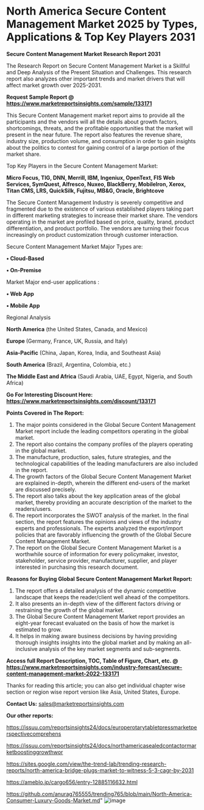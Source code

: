 # North America Secure Content Management Market 2025 by Types, Applications & Top Key Players 2031

<strong>Secure Content Management Market Research Report 2031</strong>

The Research Report on Secure Content Management Market is a Skillful and Deep Analysis of the Present Situation and Challenges. This research report also analyzes other important trends and market drivers that will affect market growth over 2025-2031.

<strong>Request Sample Report @ <a href=https://www.marketreportsinsights.com/sample/133171>https://www.marketreportsinsights.com/sample/133171</a></strong>

This Secure Content Management market report aims to provide all the participants and the vendors will all the details about growth factors, shortcomings, threats, and the profitable opportunities that the market will present in the near future. The report also features the revenue share, industry size, production volume, and consumption in order to gain insights about the politics to contest for gaining control of a large portion of the market share.

Top Key Players in the Secure Content Management Market:

<strong>Micro Focus, TIG, DNN, Merrill, IBM, Ingeniux, OpenText, FIS Web Services, SymQuest, Alfresco, Nuxeo, BlackBerry, MobileIron, Xerox, Titan CMS, LRS, QuickSilk, Fujitsu, MB&G, Oracle, Brightcove</strong>

The Secure Content Management Industry is severely competitive and fragmented due to the existence of various established players taking part in different marketing strategies to increase their market share. The vendors operating in the market are profiled based on price, quality, brand, product differentiation, and product portfolio. The vendors are turning their focus increasingly on product customization through customer interaction.

Secure Content Management Market Major Types are:

<strong>• Cloud-Based

• On-Premise</strong>

Market Major end-user applications :

<strong>• Web App

• Mobile App</strong>

Regional Analysis

</u><strong><b>North America</b></strong> (the United States, Canada, and Mexico)

<strong><b>Europe </b></strong>(Germany, France, UK, Russia, and Italy)

<strong><b>Asia-Pacific</b></strong> (China, Japan, Korea, India, and Southeast Asia)

<strong><b>South America</b></strong> (Brazil, Argentina, Colombia, etc.)

<strong><b>The Middle East and Africa</b></strong> (Saudi Arabia, UAE, Egypt, Nigeria, and South Africa)

<strong>Go For Interesting Discount Here: <a href=https://www.marketreportsinsights.com/discount/133171>https://www.marketreportsinsights.com/discount/133171</a></strong>

<strong>Points Covered in The Report:</strong>
<ol>
  <li>The major points considered in the Global Secure Content Management Market report include the leading competitors operating in the global market.</li>
  <li>The report also contains the company profiles of the players operating in the global market.</li>
  <li>The manufacture, production, sales, future strategies, and the technological capabilities of the leading manufacturers are also included in the report.</li>
  <li>The growth factors of the Global Secure Content Management Market are explained in-depth, wherein the different end-users of the market are discussed precisely.</li>
  <li>The report also talks about the key application areas of the global market, thereby providing an accurate description of the market to the readers/users.</li>
  <li>The report incorporates the SWOT analysis of the market. In the final section, the report features the opinions and views of the industry experts and professionals. The experts analyzed the export/import policies that are favorably influencing the growth of the Global Secure Content Management Market.</li>
  <li>The report on the Global Secure Content Management Market is a worthwhile source of information for every policymaker, investor, stakeholder, service provider, manufacturer, supplier, and player interested in purchasing this research document.</li>
</ol>
<strong>Reasons for Buying Global Secure Content Management Market Report:</strong>

<ol>
  <li>The report offers a detailed analysis of the dynamic competitive landscape that keeps the reader/client well ahead of the competitors.</li>
  <li>It also presents an in-depth view of the different factors driving or restraining the growth of the global market.</li>
  <li>The Global Secure Content Management Market report provides an eight-year forecast evaluated on the basis of how the market is estimated to grow.</li>
  <li>It helps in making aware business decisions by having providing thorough insights insights into the global market and by making an all-inclusive analysis of the key market segments and sub-segments.</li>
</ol>
<strong>Access full Report Description, TOC, Table of Figure, Chart, etc. @ <a href=https://www.marketreportsinsights.com/industry-forecast/secure-content-management-market-2022-133171>https://www.marketreportsinsights.com/industry-forecast/secure-content-management-market-2022-133171</a></strong>


Thanks for reading this article; you can also get individual chapter wise section or region wise report version like Asia, United States, Europe.

<strong>Contact Us:</strong>
sales@marketreportsinsights.com

<strong>Our other reports:</strong>

<a href=https://issuu.com/reportsinsights24/docs/europerotarytabletpressmarketperspectivecomprehens>https://issuu.com/reportsinsights24/docs/europerotarytabletpressmarketperspectivecomprehens</a>

<a href=https://issuu.com/reportsinsights24/docs/northamericasealedcontactormarketboostinggrowthwor>https://issuu.com/reportsinsights24/docs/northamericasealedcontactormarketboostinggrowthwor</a>

<a href=https://sites.google.com/view/the-trend-lab/trending-research-reports/north-america-bridge-plugs-market-to-witness-5-3-cagr-by-2031>https://sites.google.com/view/the-trend-lab/trending-research-reports/north-america-bridge-plugs-market-to-witness-5-3-cagr-by-2031</a>

<a href=https://ameblo.jp/cargo656/entry-12885116632.html>https://ameblo.jp/cargo656/entry-12885116632.html</a>

<a href=https://github.com/anurag765555/trending765/blob/main/North-America-Consumer-Luxury-Goods-Market.md>https://github.com/anurag765555/trending765/blob/main/North-America-Consumer-Luxury-Goods-Market.md</a>"
![image](https://github.com/user-attachments/assets/fa4853d6-e63e-488f-989a-98da27194b20)
